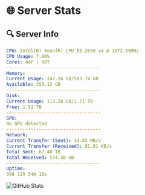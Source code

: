 # 🌐 Server Stats
## 🔍 Server Info
```yaml
CPU: Intel(R) Xeon(R) CPU E5-2699 v4 @ 1372.55MHz
CPU Usage: 7.80%
Cores: 44P | 88T
-----------------------------------
Memory:
Current Usage: 147.16 GB/503.74 GB
Available: 353.13 GB
-----------------------------------
Disk:
Current Usage: 113.28 GB/1.71 TB
Free: 1.52 TB
-----------------------------------
GPU:
No GPU detected
-----------------------------------
Network:
Current Transfer (Sent): 14.83 MB/s
Current Transfer (Received): 81.81 KB/s
Total Sent: 67.40 TB
Total Received: 574.50 GB
-----------------------------------
Uptime:
39d 11h 54m 18s
```
![GitHub Stats](https://img.shields.io/badge/Updated-2025-04-16_09:17:07-blue)